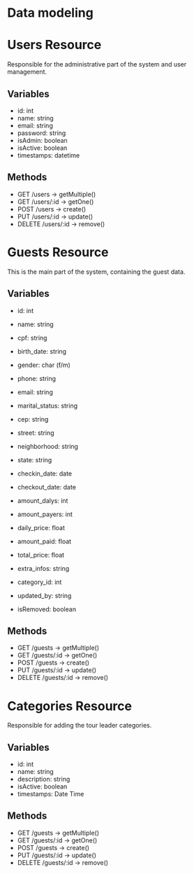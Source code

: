 # Data modeling

# Users Resource

Responsible for the administrative part of the system and user management.

## Variables

  - id: int
  - name: string
  - email: string
  - password: string
  - isAdmin: boolean
  - isActive: boolean
  - timestamps: datetime

## Methods

  - GET /users -> getMultiple()
  - GET /users/:id -> getOne()
  - POST /users -> create()
  - PUT /users/:id -> update()
  - DELETE /users/:id -> remove()

# Guests Resource

This is the main part of the system, containing the guest data.

## Variables

  - id: int
  - name: string
  - cpf: string
  - birth_date: string
  - gender: char (f/m)
  - phone: string
  - email: string
  - marital_status: string

  - cep: string
  - street: string
  - neighborhood: string
  - state: string

  - checkin_date: date
  - checkout_date: date
  - amount_dalys: int
  - amount_payers: int
  - daily_price: float
  - amount_paid: float
  - total_price: float
  - extra_infos: string
 
  - category_id: int
  - updated_by: string
  - isRemoved: boolean

## Methods

  - GET /guests -> getMultiple()
  - GET /guests/:id -> getOne()
  - POST /guests -> create()
  - PUT /guests/:id -> update()
  - DELETE /guests/:id -> remove()


# Categories Resource

Responsible for adding the tour leader categories.

## Variables

  - id: int
  - name: string
  - description: string
  - isActive: boolean
  - timestamps: Date Time

## Methods

  - GET /guests -> getMultiple()
  - GET /guests/:id -> getOne()
  - POST /guests -> create()
  - PUT /guests/:id -> update()
  - DELETE /guests/:id -> remove()
